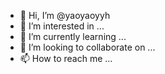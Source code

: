 - 👋 Hi, I’m @yaoyaoyyh
- 👀 I’m interested in ...
- 🌱 I’m currently learning ...
- 💞️ I’m looking to collaborate on ...
- 📫 How to reach me ...

<!---
yaoyaoyyh/yaoyaoyyh is a ✨ special ✨ repository because its `README.md` (this file) appears on your GitHub profile.
You can click the Preview link to take a look at your changes.
--->
